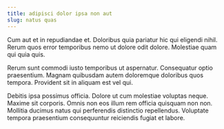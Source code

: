 ```yaml
---
title: adipisci dolor ipsa non aut
slug: natus quas
---
```


Cum aut et in repudiandae et. Doloribus quia pariatur hic qui eligendi nihil. Rerum quos error temporibus nemo ut dolore odit dolore. Molestiae quam qui quia quis.

Rerum sunt commodi iusto temporibus ut aspernatur. Consequatur optio praesentium. Magnam quibusdam autem doloremque doloribus quos tempora. Provident sit in aliquam est vel qui.

Debitis ipsa possimus officia. Dolore ut cum molestiae voluptas neque. Maxime sit corporis. Omnis non eos illum rem officia quisquam non non. Mollitia ducimus natus qui perferendis distinctio repellendus. Voluptate tempora praesentium consequuntur reiciendis fugiat et labore.
